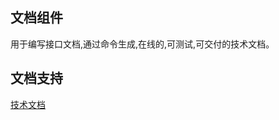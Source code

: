  
 ## 文档组件
 
 用于编写接口文档,通过命令生成,在线的,可测试,可交付的技术文档。
 
 ## 文档支持
 
 [技术文档](https://phpzlc.com/doc/document-bundle)
